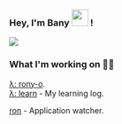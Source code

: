 
### Hey, I'm Bany <img src="https://media.giphy.com/media/hvRJCLFzcasrR4ia7z/giphy.gif" width="30"> !
![](https://komarev.com/ghpvc/?username=9bany)


### What I'm working on 👨‍💻

[λ: rony-o](https://github.com/browng-io/rony-o).<br>
[λ: learn](https://github.com/9bany/learn) - My learning log.<br>

[ron](https://github.com/9bany/ron) - Application watcher.<br>
